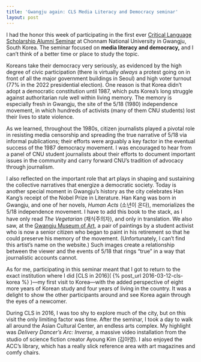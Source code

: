 ```yaml
---
title: 'Gwangju again: CLS Media Literacy and Democracy seminar'
layout: post
---
```


I had the honor this week of participating in the first ever [Critical Language
Scholarship Alumni Seminar](
    https://clscholarship.org/news/2024/cls-international-alumni-seminars ) at
Chonnam National University in Gwangju, South Korea. The seminar focused on
**media literacy and democracy,** and I can’t think of a better time or place to
study the topic.

Koreans take their democracy very seriously, as evidenced by the high degree of
civic participation (there is virtually *always* a protest going on in front of
all the major government buildings in Seoul) and high voter turnout (77% in the
2022 presidential election). One reason is that Korea didn’t adopt a democratic
constitution until 1987, which puts Korea’s long struggle against authoritarian
rule well within living memory. The memory is especially fresh in Gwangju, the
site of the 5/18 (1980) independence movement, in which hundreds of activists
(many of them CNU students) lost their lives to state violence.

As we learned, throughout the 1980s, citizen journalists played a pivotal role
in resisting media censorship and spreading the true narrative of 5/18 via
informal publications; their efforts were arguably a key factor in the eventual
success of the 1987 democracy movement. I was encouraged to hear from a panel of
CNU student journalists about their efforts to document important issues in the
community and carry forward CNU’s tradition of advocacy through journalism.

I also reflected on the important role that art plays in shaping and sustaining
the collective narratives that energize a democratic society. Today is another
special moment in Gwangju’s history as the city celebrates Han Kang’s receipt of
the Nobel Prize in Literature. Han Kang was born in Gwangju, and one of her
novels, *Human Acts* (소년이 온다), memorializes the 5/18 independence movement.
I have to add this book to the stack, as I have only read *The Vegetarian*
(채식주의자), and only in translation. We also saw, at the [Gwangju Museum of
Art]( https://artmuse.gwangju.go.kr/ ), a pair of paintings by a student
activist who is now a senior citizen who began to paint in his retirement so
that he could preserve his memory of the movement. (Unfortunately, I can’t find
this artist’s name on the website.) Such images create a relationship between
the viewer and the events of 5/18 that rings “true” in a way that journalistic
accounts cannot.

As for me, participating in this seminar meant that I got to return to the exact
institution where I did [CLS in 2016]( {% post_url 2016-03-12-cls-korea %} )—my
first visit to Korea—with the added perspective of eight more years of Korean
study and four years of living in the country. It was a delight to show the
other participants around and see Korea again through the eyes of a newcomer.

During CLS in 2016, I was too shy to explore much of the city, but on this visit
the only limiting factor was time. After the seminar, I took a day to walk all
around the Asian Cultural Center, an endless arts complex. My highlight was
*Delivery Dancer’s Arc: Inverse,* a massive video installation from the studio
of science fiction creator Ayoung Kim (김아영). I also enjoyed the ACC’s library,
which has a really slick reference area with art magazines and comfy chairs.
